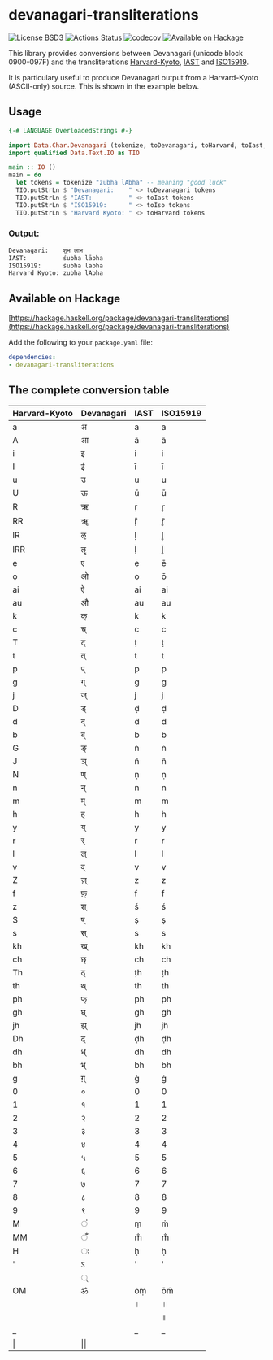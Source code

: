 # devanagari-transliterations

[![License BSD3](https://img.shields.io/badge/license-BSD3-brightgreen.svg)](http://opensource.org/licenses/BSD-3-Clause)
[![Actions Status](https://github.com/thma/devanagari-transliterations/workflows/Haskell%20CI/badge.svg)](https://github.com/thma/devanagari-transliterations/actions)
[![codecov](https://codecov.io/gh/thma/devanagari-transliterations/graph/badge.svg?token=DBCFLEA8JZ)](https://codecov.io/gh/thma/devanagari-transliterations)
[![Available on Hackage](https://img.shields.io/hackage/v/devanagari-transliterations.svg?style=flat)](https://github.com/thma/devanagari-transliterations)

This library provides conversions between Devanagari (unicode block 0900-097F) and the transliterations [Harvard-Kyoto](https://en.wikipedia.org/wiki/Harvard-Kyoto), [IAST](https://en.wikipedia.org/wiki/International_Alphabet_of_Sanskrit_Transliteration) and [ISO15919](https://en.wikipedia.org/wiki/ISO_15919).

It is particulary useful to produce Devanagari output from a 
Harvard-Kyoto (ASCII-only) source. 
This is shown in the example below.

## Usage

```haskell  
{-# LANGUAGE OverloadedStrings #-}

import Data.Char.Devanagari (tokenize, toDevanagari, toHarvard, toIast, toIso)
import qualified Data.Text.IO as TIO

main :: IO ()
main = do
  let tokens = tokenize "zubha lAbha" -- meaning "good luck"
  TIO.putStrLn $ "Devanagari:    " <> toDevanagari tokens 
  TIO.putStrLn $ "IAST:          " <> toIast tokens
  TIO.putStrLn $ "ISO15919:      " <> toIso tokens
  TIO.putStrLn $ "Harvard Kyoto: " <> toHarvard tokens
```

### Output:

```bash
Devanagari:    शुभ लाभ
IAST:          śubha lābha
ISO15919:      śubha lābha
Harvard Kyoto: zubha lAbha
```

## Available on Hackage

[https://hackage.haskell.org/package/devanagari-transliterations](https://hackage.haskell.org/package/devanagari-transliterations)

Add the following to your `package.yaml` file:

```yaml
dependencies:
- devanagari-transliterations
```


## The complete conversion table

|Harvard-Kyoto|Devanagari|IAST|ISO15919|
|----|----|----|----|
|a|अ|a|a|
|A|आ|ā|ā|
|i|इ|i|i|
|I|ई|ī|ī|
|u|उ|u|u|
|U|ऊ|ū|ū|
|R|ऋ|ṛ|r̥|
|RR|ॠ|ṝ|r̥̄|
|lR|ऌ|ḷ|l̥|
|lRR|ॡ|ḹ|l̥̄|
|e|ए|e|ē|
|o|ओ|o|ō|
|ai|ऐ|ai|ai|
|au|औ|au|au|
|k|क्|k|k|
|c|च्|c|c|
|T|ट्|ṭ|ṭ|
|t|त्|t|t|
|p|प्|p|p|
|g|ग्|g|g|
|j|ज्|j|j|
|D|ड्|ḍ|ḍ|
|d|द्|d|d|
|b|ब्|b|b|
|G|ङ्|ṅ|ṅ|
|J|ञ्|ñ|ñ|
|N|ण्|ṇ|ṇ|
|n|न्|n|n|
|m|म्|m|m|
|h|ह्|h|h|
|y|य्|y|y|
|r|र्|r|r|
|l|ल्|l|l|
|v|व्|v|v|
|Z|ज़्|z|z|
|f|फ़्|f|f|
|z|श्|ś|ś|
|S|ष्|ṣ|ṣ|
|s|स्|s|s|
|kh|ख्|kh|kh|
|ch|छ्|ch|ch|
|Th|ठ्|ṭh|ṭh|
|th|थ्|th|th|
|ph|फ्|ph|ph|
|gh|घ्|gh|gh|
|jh|झ्|jh|jh|
|Dh|ढ्|ḍh|ḍh|
|dh|ध्|dh|dh|
|bh|भ्|bh|bh|
|ġ|ग़्|ġ|ġ|
|0|०|0|0|
|1|१|1|1|
|2|२|2|2|
|3|३|3|3|
|4|४|4|4|
|5|५|5|5|
|6|६|6|6|
|7|७|7|7|
|8|८|8|8|
|9|९|9|9|
|M|ं|ṃ|ṁ|
|MM|ँ|m̐|m̐|
|H|ः|ḥ|ḥ|
|'|ऽ|'|'|
||्|||
|OM|ॐ|oṃ|ōṁ|
|||।|।|।|
||||॥|॥|॥|
|_|‌|_|_|
|\|‍|\|\|





